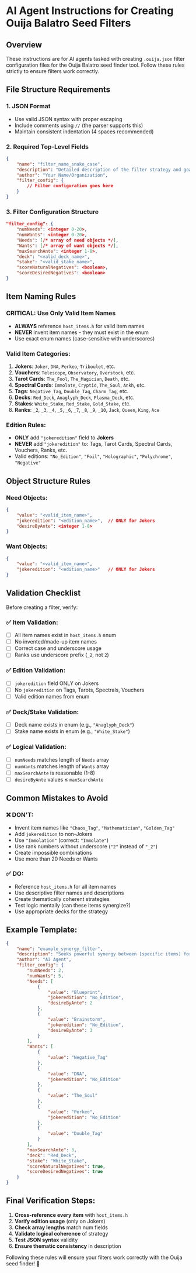 # AI Agent Instructions for Creating Ouija Balatro Seed Filters

## Overview
These instructions are for AI agents tasked with creating `.ouija.json` filter configuration files for the Ouija Balatro seed finder tool. Follow these rules strictly to ensure filters work correctly.

## File Structure Requirements

### 1. JSON Format
- Use valid JSON syntax with proper escaping
- Include comments using `//` (the parser supports this)
- Maintain consistent indentation (4 spaces recommended)

### 2. Required Top-Level Fields
```json
{
    "name": "filter_name_snake_case",
    "description": "Detailed description of the filter strategy and goals",
    "author": "Your Name/Organization",
    "filter_config": {
        // Filter configuration goes here
    }
}
```

### 3. Filter Configuration Structure
```json
"filter_config": {
    "numNeeds": <integer 0-20>,
    "numWants": <integer 0-20>,
    "Needs": [/* array of need objects */],
    "Wants": [/* array of want objects */],
    "maxSearchAnte": <integer 1-8>,
    "deck": "<valid_deck_name>",
    "stake": "<valid_stake_name>",
    "scoreNaturalNegatives": <boolean>,
    "scoreDesiredNegatives": <boolean>
}
```

## Item Naming Rules

### CRITICAL: Use Only Valid Item Names
- **ALWAYS** reference `host_items.h` for valid item names
- **NEVER** invent item names - they must exist in the enum
- Use exact enum names (case-sensitive with underscores)

### Valid Item Categories:
1. **Jokers**: `Joker`, `DNA`, `Perkeo`, `Triboulet`, etc.
2. **Vouchers**: `Telescope`, `Observatory`, `Overstock`, etc.
3. **Tarot Cards**: `The_Fool`, `The_Magician`, `Death`, etc.
4. **Spectral Cards**: `Immolate`, `Cryptid`, `The_Soul`, `Ankh`, etc.
5. **Tags**: `Negative_Tag`, `Double_Tag`, `Charm_Tag`, etc.
6. **Decks**: `Red_Deck`, `Anaglyph_Deck`, `Plasma_Deck`, etc.
7. **Stakes**: `White_Stake`, `Red_Stake`, `Gold_Stake`, etc.
8. **Ranks**: `_2`, `_3`, `_4`, `_5`, `_6`, `_7`, `_8`, `_9`, `_10`, `Jack`, `Queen`, `King`, `Ace`

### Edition Rules:
- **ONLY** add `"jokeredition"` field to **Jokers**
- **NEVER** add `"jokeredition"` to: Tags, Tarot Cards, Spectral Cards, Vouchers, Ranks, etc.
- Valid editions: `"No_Edition"`, `"Foil"`, `"Holographic"`, `"Polychrome"`, `"Negative"`

## Object Structure Rules

### Need Objects:
```json
{
    "value": "<valid_item_name>",
    "jokeredition": "<edition_name>",  // ONLY for Jokers
    "desireByAnte": <integer 1-8>
}
```

### Want Objects:
```json
{
    "value": "<valid_item_name>",
    "jokeredition": "<edition_name>"   // ONLY for Jokers
}
```

## Validation Checklist

Before creating a filter, verify:

### ✅ Item Validation:
- [ ] All item names exist in `host_items.h` enum
- [ ] No invented/made-up item names
- [ ] Correct case and underscore usage
- [ ] Ranks use underscore prefix (`_2`, not `2`)

### ✅ Edition Validation:
- [ ] `jokeredition` field ONLY on Jokers
- [ ] No `jokeredition` on Tags, Tarots, Spectrals, Vouchers
- [ ] Valid edition names from enum

### ✅ Deck/Stake Validation:
- [ ] Deck name exists in enum (e.g., `"Anaglyph_Deck"`)
- [ ] Stake name exists in enum (e.g., `"White_Stake"`)

### ✅ Logical Validation:
- [ ] `numNeeds` matches length of `Needs` array
- [ ] `numWants` matches length of `Wants` array
- [ ] `maxSearchAnte` is reasonable (1-8)
- [ ] `desireByAnte` values ≤ `maxSearchAnte`

## Common Mistakes to Avoid

### ❌ DON'T:
- Invent item names like `"Chaos_Tag"`, `"Mathematician"`, `"Golden_Tag"`
- Add `jokeredition` to non-Jokers
- Use `"Immolation"` (correct: `"Immolate"`)
- Use rank numbers without underscore (`"2"` instead of `"_2"`)
- Create impossible combinations
- Use more than 20 Needs or Wants

### ✅ DO:
- Reference `host_items.h` for all item names
- Use descriptive filter names and descriptions
- Create thematically coherent strategies
- Test logic mentally (can these items synergize?)
- Use appropriate decks for the strategy

## Example Template:
```json
{
    "name": "example_synergy_filter",
    "description": "Seeks powerful synergy between [specific items] for [strategy goal]. This filter hunts for [explanation of why these items work together].",
    "author": "AI Agent",
    "filter_config": {
        "numNeeds": 2,
        "numWants": 5,
        "Needs": [
            {
                "value": "Blueprint",
                "jokeredition": "No_Edition",
                "desireByAnte": 2
            },
            {
                "value": "Brainstorm",
                "jokeredition": "No_Edition",
                "desireByAnte": 3
            }
        ],
        "Wants": [
            {
                "value": "Negative_Tag"
            },
            {
                "value": "DNA",
                "jokeredition": "No_Edition"
            },
            {
                "value": "The_Soul"
            },
            {
                "value": "Perkeo",
                "jokeredition": "No_Edition"
            },
            {
                "value": "Double_Tag"
            }
        ],
        "maxSearchAnte": 3,
        "deck": "Red_Deck",
        "stake": "White_Stake",
        "scoreNaturalNegatives": true,
        "scoreDesiredNegatives": true
    }
}
```

## Final Verification Steps:

1. **Cross-reference every item** with `host_items.h`
2. **Verify edition usage** (only on Jokers)
3. **Check array lengths** match num fields
4. **Validate logical coherence** of strategy
5. **Test JSON syntax** validity
6. **Ensure thematic consistency** in description

Following these rules will ensure your filters work correctly with the Ouija seed finder! 🎰
